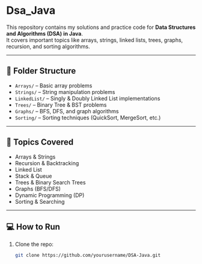 # Dsa_Java

This repository contains my solutions and practice code for **Data Structures and Algorithms (DSA) in Java**.  
It covers important topics like arrays, strings, linked lists, trees, graphs, recursion, and sorting algorithms.  

---

## 📂 Folder Structure
- `Arrays/` – Basic array problems  
- `Strings/` – String manipulation problems  
- `LinkedList/` – Singly & Doubly Linked List implementations  
- `Trees/` – Binary Tree & BST problems  
- `Graphs/` – BFS, DFS, and graph algorithms  
- `Sorting/` – Sorting techniques (QuickSort, MergeSort, etc.)  

---

## 🚀 Topics Covered
- Arrays & Strings  
- Recursion & Backtracking  
- Linked List  
- Stack & Queue  
- Trees & Binary Search Trees  
- Graphs (BFS/DFS)  
- Dynamic Programming (DP)  
- Sorting & Searching  

---

## 💻 How to Run
1. Clone the repo:  
   ```bash
   git clone https://github.com/yourusername/DSA-Java.git

